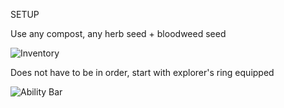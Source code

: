SETUP

Use any compost, any herb seed + bloodweed seed

![Inventory](https://github.com/user-attachments/assets/7d7652cf-e624-4f14-ab25-c6c9d5544622)

Does not have to be in order, start with explorer's ring equipped

![Ability Bar](https://github.com/user-attachments/assets/fe38d3e4-5c2e-43f3-909c-1ecb33be2779)
